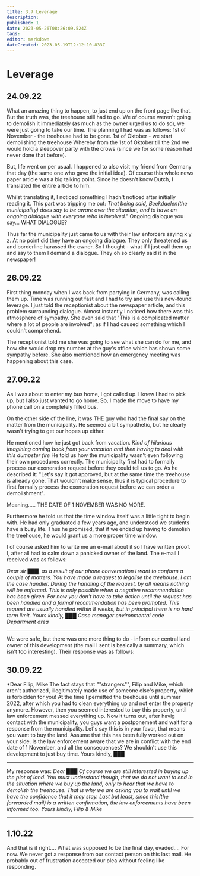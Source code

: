 ```yaml
---
title: 3.7 Leverage
description: 
published: 1
date: 2023-05-26T08:26:09.524Z
tags: 
editor: markdown
dateCreated: 2023-05-19T12:12:10.833Z
---
```


# Leverage

## 24.09.22

What an amazing thing to happen, to just end up on the front page like that. But the truth was, the treehouse still had to go. We of course weren't going to demolish it immediately (as much as the owner urged us to do so), we were just going to take our time. The planning I had was as follows:
1st of November - the treehouse had to be gone.
1st of Oktober - we start demolishing the treehouse
Whereby from the 1st of Oktober till the 2nd we would hold a sleepover party with the crows (since we for some reason had never done that before).

But, life went on per usual. I happened to also visit my friend from Germany that day (the same one who gave the initial idea). Of course this whole news paper article was a big talking point. Since he doesn't know Dutch, I translated the entire article to him.

Whilst translating it, I noticed something I hadn't noticed after initially reading it. This part was tripping me out:
*That being said, Beekdaelen(the municipality) does say to be aware over the situation, and to have an ongoing dialogue with everyone who is involved."*
Ongoing dialogue you say... WHAT DIALOGUE?

Thus far the municipality just came to us with their law enforcers saying x y z. At no point did they have an ongoing dialogue. They only threatened us and borderline harassed the owner. So I thought - what if I just call them up and say to them I demand a dialogue. They oh so clearly said it in the newspaper!

## 26.09.22

First thing monday when I was back from partying in Germany, was calling them up. Time was running out fast and I had to try and use this new-found leverage. I just told the receptionist about the newspaper article, and this problem surrounding dialogue. Almost instantly I noticed how there was this atmosphere of sympathy. She even said that "This is a complicated matter where a lot of people are involved"; as if I had caused something which I couldn't comprehend.

The receptionist told me she was going to see what she can do for me, and how she would drop my number at the guy's office which has shown some sympathy before. She also mentioned how an emergency meeting was happening about this case.


## 27.09.22

As I was about to enter my bus home, I got called up. I knew I had to pick up, but I also just wanted to go home. So, I made the move to have my phone call on a completely filled bus.

On the other side of the line, it was THE guy who had the final say on the matter from the municipality. He seemed a bit sympathetic, but he clearly wasn't trying to get our hopes up either.

He mentioned how he just got back from vacation.
*Kind of hilarious imagining coming back from your vacation and then having to deal with this dumpster fire*
He told us how the municipality wasn't even following their own procedures correctly. The municipality first had to formally process our exoneration request before they could tell us to go. As he described it: "Let's say it got approved, but at the same time the treehouse is already gone. That wouldn't make sense, thus it is typical procedure to first formally process the exoneration request before we can order a demolishment".

Meaning.....
THE DATE OF 1 NOVEMBER WAS NO MORE.

Furthermore he told us that the time window itself was a little tight to begin with. He had only graduated a few years ago, and understood we students have a busy life. Thus he promised, that if we ended up having to demolish the treehouse, he would grant us a more proper time window.

I of course asked him to write me an e-mail about it so I have written proof. I, after all had to calm down a panicked owner of the land. The e-mail I received was as follows:

*Dear sir ███,
as a result of our phone conversation I want to conform a couple of matters. You have made a request to legalise the treehouse. I am the case handler.
During the handling of the request, by all means nothing will be enforced.
This is only possible when a negative recommendation has been given.
For now you don't have to take action until the request has been handled and a formal recommendation has been prompted.
This request are usually handled within 8 weeks, but in principal there is no hard term limit.
Yours kindly,
███
Case manager environmental code
Department area*

---

We were safe, but there was one more thing to do - inform our central land owner of this development (the mail I sent is basically a summary, which isn't too interesting). Their response was as follows:

## 30.09.22

*Dear Filip, Mike
The fact stays that ""strangers"", Filip and Mike, which aren't authorized, illegitimately made use of someone else's property, which is forbidden for you!
At the time I permitted the treehouse until summer 2022, after which you had to clean everything up and not enter the property anymore.
However, then you seemed interested to buy this property, until law enforcement messed everything up.
Now it turns out, after havig contact with the municipality, you guys want a postponement and wait for a response from the municipality. Let's say this is in your favor, that means you want to buy the land. Assume that this has been fully worked out on your side.
Is the law enforcement aware that we are in conflict with the end date of 1 November, and all the consequences? We shouldn't use this development to just buy time.
Yours kindly,
███

---

My response was:
*Dear ███
Of course we are still interested in buying up the plot of land. You must understand though, that we do not want to end in the situation where we buy up the land, only to hear that we have to demolish the treehouse. That is why we are asking you to wait until we have the confidence that it may stay. Last but least, since this(the forwarded mail) is a written confirmation, the law enforcements have been informed too.
Yours kindly,
Filip & Mike*

---

## 1.10.22

And that is it right.... What was supposed to be the final day, evaded.... For now.
We never got a response from our contact person on this last mail. He probably out of frustration accepted our plea without feeling like responding.